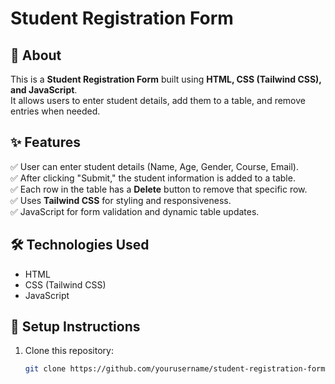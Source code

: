 # Student Registration Form

## 📌 About
This is a **Student Registration Form** built using **HTML, CSS (Tailwind CSS), and JavaScript**.  
It allows users to enter student details, add them to a table, and remove entries when needed.

## ✨ Features
✅ User can enter student details (Name, Age, Gender, Course, Email).  
✅ After clicking "Submit," the student information is added to a table.  
✅ Each row in the table has a **Delete** button to remove that specific row.  
✅ Uses **Tailwind CSS** for styling and responsiveness.  
✅ JavaScript for form validation and dynamic table updates.  

## 🛠️ Technologies Used
- HTML
- CSS (Tailwind CSS)
- JavaScript

## 🚀 Setup Instructions
1. Clone this repository:
   ```bash
   git clone https://github.com/yourusername/student-registration-form.git
